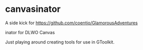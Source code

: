 # canvasinator

A side kick for https://github.com/coentjo/GlamorousAdventures  

inator for DLWO Canvas

Just playing around creating tools for use in GToolkit. 
